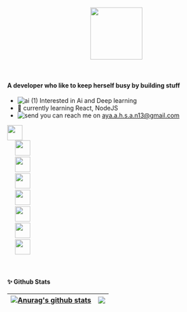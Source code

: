 <br>
<p align="center" >
<img height="120" src="https://user-images.githubusercontent.com/57912134/177364521-8c0ba44f-d860-495f-b2a4-b98b0a02b18a.svg">
</p>

<br>

<h4> A developer who like to keep herself busy by building stuff  </h4>

- ![ai (1)](https://user-images.githubusercontent.com/57912134/177229957-b0ba99c0-a9d8-45e2-9b06-530ae9d6bd83.png) Interested in Ai and Deep learning
- 🌱 currently learning React, NodeJS
-  ![send](https://user-images.githubusercontent.com/57912134/177230333-0ada4e74-f43f-4b1e-a939-ff0c7cfe9c5f.png) you can reach me on aya.a.h.s.a.n13@gmail.com



<code><img height="35" 
           src="https://user-images.githubusercontent.com/57912134/177231821-83a857dc-06dd-43ab-8013-6b0af838bcf8.png">
</code> 
<code><img height="35" 
           src="https://user-images.githubusercontent.com/57912134/177231659-f5f622a2-7631-418a-86f9-e99ae8ec31f9.svg">
</code> 
<code><img height="35" 
           src="https://user-images.githubusercontent.com/57912134/177375297-3026df0a-8976-4cff-aea5-de226cf93163.png">
</code> 
<code><img height="35" 
           src="https://user-images.githubusercontent.com/57912134/177231830-719d7b02-2c00-4cce-bcf1-b6714ae5f98b.png">
</code> 
<code><img height="35" 
           src="https://user-images.githubusercontent.com/57912134/177231850-f9da99ed-e15a-4e1b-b3f9-d3f02c8df13b.png">
</code> 
<code><img height="35" 
           src="https://user-images.githubusercontent.com/57912134/177231858-3b07d118-3d52-453e-83f6-5469ed1363ca.png">
</code> 
<code><img height="35" 
           src="https://user-images.githubusercontent.com/57912134/177231859-6a5bdfa1-6dc8-4866-9cfb-3e31c8188b50.png">
</code> 
<code><img height="35" 
           src="https://user-images.githubusercontent.com/57912134/177375315-7e7b4882-6cb6-429b-9d88-b8b2095e765f.png">
</code>

<br>

<h4>✨ Github Stats</h4>

| <a href="https://github.com/Aya-ah/github-readme-stats"><img align="center" src="https://github-readme-stats.vercel.app/api?username=A-yot&theme=tokyonight&show_icons=true" alt="Anurag's github stats" /></a> | <a href="https://github.com/A-yot/github-readme-stats"><img align="center" src="https://github-readme-stats.vercel.app/api/top-langs/?username=Aya-ah&layout=compact&theme=tokyonight&hide_border=true" /></a> |
| ------------- | ------------- |
